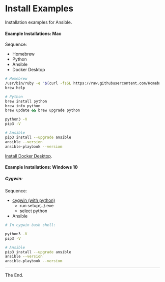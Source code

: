 # Install Examples

Installation examples for Ansible.

#### Example Installations: Mac

Sequence:
- Homebrew
- Python
- Ansible
- Docker Desktop

````bash
# Homebrew
/usr/bin/ruby -e "$(curl -fsSL https://raw.githubusercontent.com/Homebrew/install/master/install)"
brew help

# Python
brew install python
brew info python
brew update && brew upgrade python

python3 -V
pip3 -V

# Ansible
pip3 install --upgrade ansible
ansible --version
ansible-playbook --version
````

[Install Docker Desktop](https://www.docker.com/products/docker-desktop).


#### Example Installations: Windows 10

##### Cygwin:
Sequence:
- [cygwin (with python)](https://cygwin.com/install.html)
  - run setup{..}.exe
  - select python
- Ansible

````bash
# In cygwin bash shell:

python3 -V
pip3 -V

# Ansible
pip3 install --upgrade ansible
ansible --version
ansible-playbook --version
````
---
The End.
